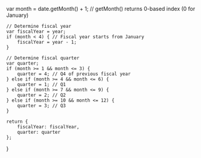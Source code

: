 var month = date.getMonth() + 1; // getMonth() returns 0-based index (0 for January)
    
    // Determine fiscal year
    var fiscalYear = year;
    if (month < 4) { // Fiscal year starts from January
        fiscalYear = year - 1;
    }
    
    // Determine fiscal quarter
    var quarter;
    if (month >= 1 && month <= 3) {
        quarter = 4; // Q4 of previous fiscal year
    } else if (month >= 4 && month <= 6) {
        quarter = 1; // Q1
    } else if (month >= 7 && month <= 9) {
        quarter = 2; // Q2
    } else if (month >= 10 && month <= 12) {
        quarter = 3; // Q3
    }
    
    return {
        fiscalYear: fiscalYear,
        quarter: quarter
    };
}
